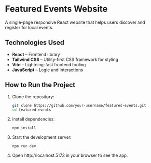 # Featured Events Website

A single-page responsive React website that helps users discover and register for local events.

## Technologies Used

- **React** – Frontend library
- **Tailwind CSS** – Utility-first CSS framework for styling
- **Vite** – Lightning-fast frontend tooling
- **JavaScript** – Logic and interactions

## How to Run the Project

1. Clone the repository:

   ```bash
   git clone https://github.com/your-username/featured-events.git
   cd featured-events

   ```

2. Install dependencies:

   ```bash
   npm install

   ```

3. Start the development server:

   ```bash
   npm run dev

   ```

4. Open http://localhost:5173 in your browser to see the app.
